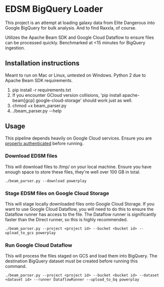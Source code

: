 # EDSM BigQuery Loader
This project is an attempt at loading galaxy data from Elite Dangerous into
Google BigQuery for bulk analysis.  And to find Raxxla, of course.

Utilizes the Apache Beam SDK and Google Cloud Dataflow to ensure files can be
processed quickly.  Benchmarked at <15 minutes for BigQuery ingestion.

## Installation instructions
Meant to run on Mac or Linux, untested on Windows.  Python 2 due to Apache Beam
SDK requirements.

1. pip install -r requirements.txt
2. If you encounter GCloud version collisions, 'pip install 
   apache-beam[gcp] google-cloud-storage' should work just as well.
3. chmod +x beam_parser.py
4. ./beam_parser.py --help

## Usage
This pipeline depends heavily on Google Cloud services.  Ensure you are
[properly authenticated](https://cloud.google.com/docs/authentication/) before
running.

### Download EDSM files
This will download files to /tmp/ on your local machine.  Ensure you have enough
space to store these files, they're well over 100 GB in total.

```./beam_parser.py --download powerplay```


### Stage EDSM files on Google Cloud Storage
This will stage locally downloaded files onto Google Cloud Storage.  If you want
to use Google Cloud Dataflow, you will need to do this to ensure the Dataflow
runner has access to the file.  The Dataflow runner is significantly faster than
the Direct runner, so this is highly recommended.

```./beam_parser.py --project <project id> --bucket <bucket id> --upload_to_gcs powerplay```


### Run Google Cloud Dataflow
This will process the files staged on GCS and load them into BigQuery.  The
destination BigQuery dataset must be created before running this command.

```./beam_parser.py --project <project id> --bucket <bucket id> --dataset <dataset id> --runner DataflowRunner --upload_to_bq powerplay```
